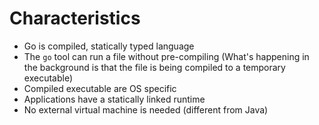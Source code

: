 # Characteristics

- Go is compiled, statically typed language
- The `go` tool can run a file without pre-compiling
(What's happening in the background is that the file is being compiled to a temporary executable)
- Compiled executable are OS specific
- Applications have a statically linked runtime
- No external virtual machine is needed (different from Java)
